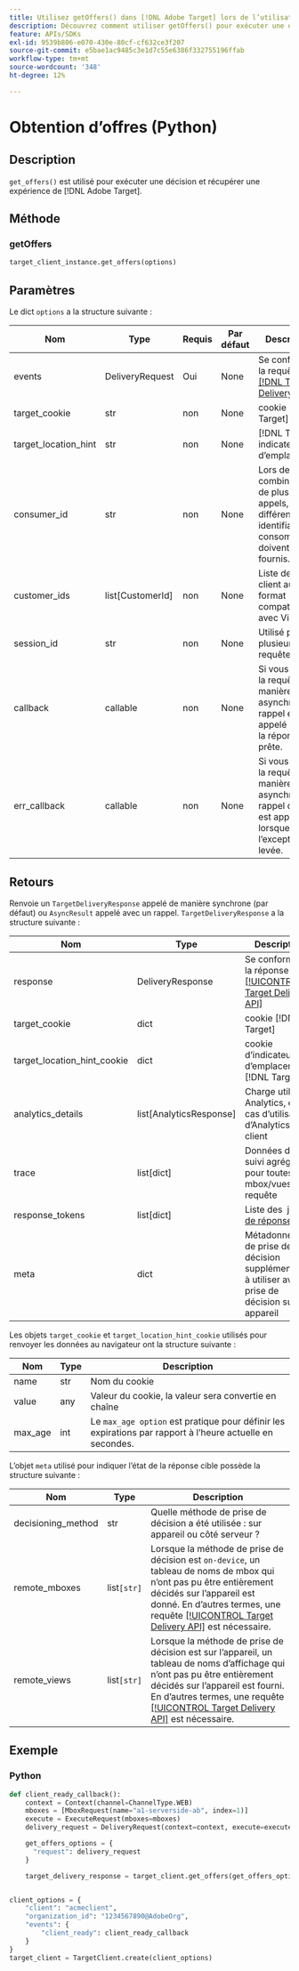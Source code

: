 ```yaml
---
title: Utilisez getOffers() dans [!DNL Adobe Target] lors de l’utilisation du SDK Python
description: Découvrez comment utiliser getOffers() pour exécuter une décision et récupérer une expérience de [!DNL Adobe Target].
feature: APIs/SDKs
exl-id: 9539b806-e070-430e-80cf-cf632ce3f207
source-git-commit: e5bae1ac9485c3e1d7c55e6386f332755196ffab
workflow-type: tm+mt
source-wordcount: '348'
ht-degree: 12%

---
```


# Obtention d’offres (Python)

## Description

`get_offers()` est utilisé pour exécuter une décision et récupérer une expérience de [!DNL Adobe Target].


## Méthode

### getOffers

```python {line-numbers="true"}
target_client_instance.get_offers(options)
```

## Paramètres

Le dict `options` a la structure suivante :

| Nom | Type | Requis | Par défaut | Description |
| --- | --- | --- | --- | --- |
| events | DeliveryRequest | Oui | None | Se conforme à la requête [[!DNL Target Delivery API]](/help/dev/implement/delivery-api/overview.md) |
| target_cookie | str | non | None | cookie [!DNL Target] |
| target_location_hint | str | non | None | [!DNL Target] indicateur d’emplacement |
| consumer_id | str | non | None | Lors de la combinaison de plusieurs appels, différents identifiants de consommateur doivent être fournis. |
| customer_ids | list[CustomerId] | non | None | Liste des ID de client au format compatible avec VisitorId |
| session_id | str | non | None | Utilisé pour lier plusieurs requêtes |
| callback | callable | non | None | Si vous gérez la requête de manière asynchrone, le rappel est appelé lorsque la réponse est prête. |
| err_callback | callable | non | None | Si vous gérez la requête de manière asynchrone, le rappel d’erreur est appelé lorsque l’exception est levée. |

## Retours

Renvoie un `TargetDeliveryResponse` appelé de manière synchrone (par défaut) ou `AsyncResult` appelé avec un rappel. `TargetDeliveryResponse` a la structure suivante :

| Nom | Type | Description |
| --- | --- | --- |
| response | DeliveryResponse | Se conforme à la réponse [[!UICONTROL Target Delivery API]](/help/dev/implement/delivery-api/overview.md) |
| target_cookie | dict | cookie [!DNL Target] |
| target_location_hint_cookie | dict | cookie d’indicateur d’emplacement [!DNL Target] |
| analytics_details | list[AnalyticsResponse] | Charge utile Analytics, en cas d’utilisation d’Analytics côté client |
| trace | list[dict] | Données de suivi agrégées pour toutes les mbox/vues de requête |
| response_tokens | list[dict] | Liste des &#x200B; [jetons de réponse](https://experienceleague.adobe.com/docs/target/using/administer/response-tokens.html) |
| meta | dict | Métadonnées de prise de décision supplémentaires à utiliser avec la prise de décision sur appareil |

Les objets `target_cookie` et `target_location_hint_cookie` utilisés pour renvoyer les données au navigateur ont la structure suivante :

| Nom | Type | Description |
| --- | --- | --- |
| name | str | Nom du cookie |
| value | any | Valeur du cookie, la valeur sera convertie en chaîne |
| max_age | int | Le `max_age option` est pratique pour définir les expirations par rapport à l’heure actuelle en secondes. |

L’objet `meta` utilisé pour indiquer l’état de la réponse cible possède la structure suivante :

| Nom | Type | Description |
| --- | --- | --- |
| decisioning_method | str | Quelle méthode de prise de décision a été utilisée : sur appareil ou côté serveur ? |
| remote_mboxes | list`[str]` | Lorsque la méthode de prise de décision est `on-device`, un tableau de noms de mbox qui n’ont pas pu être entièrement décidés sur l’appareil est donné. En d’autres termes, une requête [[!UICONTROL Target Delivery API]](/help/dev/implement/delivery-api/overview.md) est nécessaire. |
| remote_views | list`[str]` | Lorsque la méthode de prise de décision est sur l’appareil, un tableau de noms d’affichage qui n’ont pas pu être entièrement décidés sur l’appareil est fourni. En d’autres termes, une requête [[!UICONTROL Target Delivery API]](/help/dev/implement/delivery-api/overview.md) est nécessaire. |

## Exemple

### Python

```python {line-numbers="true"}
def client_ready_callback():
    context = Context(channel=ChannelType.WEB)
    mboxes = [MboxRequest(name="a1-serverside-ab", index=1)]
    execute = ExecuteRequest(mboxes=mboxes)
    delivery_request = DeliveryRequest(context=context, execute=execute)

    get_offers_options = {
      "request": delivery_request
    }

    target_delivery_response = target_client.get_offers(get_offers_options)


client_options = {
    "client": "acmeclient",
    "organization_id": "1234567890@AdobeOrg",
    "events": {
        "client_ready": client_ready_callback
    }
}
target_client = TargetClient.create(client_options)
```
